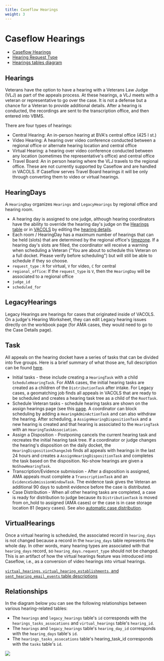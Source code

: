 ```yaml
---
title: Caseflow Hearings
weight: 3
---
```


# Caseflow Hearings
* [Caseflow Hearings](https://github.com/department-of-veterans-affairs/caseflow/wiki/Caseflow-Hearings)
* [Hearing Request Type](https://github.com/department-of-veterans-affairs/caseflow/wiki/Caseflow-Hearings#hearing-request-type)
* [Hearings tables diagram](https://dbdiagram.io/d/5f98b2073a78976d7b796fa2)

## Hearings

Veterans have the option to have a hearing with a Veterans Law Judge (VLJ) as part of the appeals process. At these hearings, a VLJ meets with a veteran or representative to go over the case. It is not a defense but a chance for a Veteran to provide additional details. After a hearing is conducted, the recordings are sent to the transcription office, and then entered into VBMS.

There are four types of hearings:
* Central Hearing: An in-person hearing at BVA's central office (425 I st.)
* Video Hearing: A hearing over video conference conducted between a regional office or alternate hearing location and central office
* Virtual Hearing: a hearing over video conference conducted between any location (sometimes the representative's office) and central office
* Travel Board: An in person hearing where the VLJ travels to the regional office. These are not currently supported by Caseflow and are handled in VACOLS. If Caseflow serves Travel Board hearings it will be only through converting them to video or virtual hearings.

## HearingDays

A `HearingDay` organizes `Hearings` and `LegacyHearings` by regional office and hearing room.
* A hearing day is assigned to one judge, although hearing coordinators have the ability to override the hearing day's judge on the [Hearings table](https://github.com/department-of-veterans-affairs/caseflow/blob/622210e52cff4b468385b2396bf4ca105546a04b/db/schema.rb#L628) or in [VACOLS](https://github.com/department-of-veterans-affairs/caseflow/blob/master/app/repositories/hearing_repository.rb#L177) by editing the [hearing details](https://github.com/department-of-veterans-affairs/caseflow/wiki/Caseflow-Hearings#for-hearing-coordinators).
* Each room / HearingDay has a maximum number of hearings that can be held (slots) that are determined by the regional office's [timezone](https://github.com/department-of-veterans-affairs/caseflow/blob/622210e52cff4b468385b2396bf4ca105546a04b/app/models/hearing_day.rb#L27-L39). If a hearing day's slots are filled, the coordinator will receive a warning when scheduling a Veteran ("You are about to schedule this Veteran on a full docket. Please verify before scheduling") but will still be able to schedule if they so choose.
* `request_type` : `R` for virtual, `V` for video, `C` for central
* `regional_office`: If the `request_type` is `V`, then the `HearingDay` will be associated to a regional office
* `judge_id`
* `scheduled_for`

## LegacyHearings
Legacy Hearings are hearings for cases that originated inside of VACOLS.  On a judge's Hearing Worksheet, they can edit Legacy hearing issues directly on the workbook page (for AMA cases, they would need to go to the Case Details page).

## Task
All appeals on the hearing docket have a series of tasks that can be divided into five groups.  Here is a brief summary of what those are, full description can be found [here](https://github.com/department-of-veterans-affairs/caseflow/wiki/Caseflow-Hearings#hearings-task-model).
* Initial tasks - these include creating a `HearingTask` with a child `ScheduleHearingTask`. For AMA cases, the initial hearing tasks are created as a children of the `DistributionTask` after intake. For Legacy cases, a geomatching job finds all appeals in VACOLS that are ready to be scheduled and creates a hearing task tree as a child of the `RootTask`.
* Schedule Veteran tasks - schedule hearing tasks are shown on the assign hearings page (see this [page](https://github.com/department-of-veterans-affairs/caseflow/wiki/Caseflow-Hearings#hearings-pages-overview). A coordinator can block scheduling by adding a `HearingAdminActionTask` and can also withdraw the hearing.  After scheduling, a `AssignHearingDispositionTask` and a new hearing is created and that hearing is associated to the `HearingTask` with an `HearingTaskAssociation`.
* Assign a Disposition - Postponing cancels the current hearing task and recreates the initial hearing task tree. If a coordinator or judge changes the hearing's disposition on the daily docket, the `HearingDispositionChangeJob` finds all appeals with hearings in the last 24 hours and creates a `AssignHearingDispositionTask` and completes the task based on the disposition.  No-show hearings are given a `NoShowHearingTask`.
* Transcription/Evidence submission - After a disposition is assigned, AMA appeals must complete a `TranscriptionTask` and an `EvidenceSubmissionWindowTask`. The evidence task gives the Veteran an additional 90 days to submit evidence before the case is distributed.
* Case Distribution - When all other hearing tasks are completed, a case is ready for distribution to judge because its `DistributionTask` is moved from on_hold to assigned (AMA cases) or the case is in case storage location 81 (legacy cases). See also [automatic case distribution](https://github.com/department-of-veterans-affairs/caseflow/wiki/Automatic-Case-Distribution).

## VirtualHearings
Once a virtual hearing is scheduled, the associated record in `hearing_days` is not changed because a record in the `hearing_days` table represents the whole day. In other words, many hearing types are associated with that `hearing_days` record, so `hearing_days.request_type` should not be changed. This is an artifact of how the virtual hearings feature was introduced into Caseflow, i.e., as a conversion of video hearings into virtual hearings.

[`virtual_hearings`, `virtual_hearing_establishments`, and `sent_hearing_email_events` table descriptions](https://github.com/department-of-veterans-affairs/caseflow/issues/14067#issuecomment-620792309)

## Relationships
In the diagram below you can see the following relationships between various hearing-related tables:
* The `hearings` and `legacy_hearings` table's `id` corresponds with the `hearings_tasks_assocations` and `virtual_hearings` table's `hearing_id`.
* The `hearings` and `legacy_hearings` table's `hearing_day_id` corresponds with the `hearing_days` table's `id`.
* The `hearings_tasks_assocations` table's hearing_task_id corresponds with the `tasks` table's `id`.

<img src="https://user-images.githubusercontent.com/63597932/105734269-760af380-5f00-11eb-8766-cc8fea5ba437.png">


